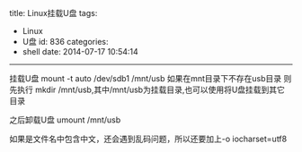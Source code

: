title: Linux挂载U盘
tags:
  - Linux
  - U盘
id: 836
categories:
  - shell
date: 2014-07-17 10:54:14
---

挂载U盘
mount -t auto /dev/sdb1 /mnt/usb
如果在mnt目录下不存在usb目录 则先执行 mkdir /mnt/usb,其中/mnt/usb为挂载目录,也可以使用将U盘挂载到其它目录

之后卸载U盘
umount /mnt/usb

如果是文件名中包含中文，还会遇到乱码问题，所以还要加上-o iocharset=utf8
